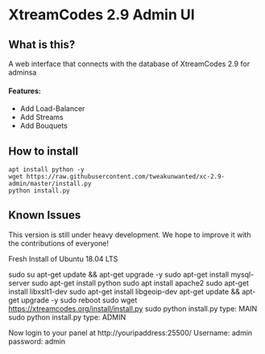 # XtreamCodes 2.9 Admin UI

## What is this?

A web interface that connects with the database of XtreamCodes 2.9 for adminsa

#### Features:

- Add Load-Balancer
- Add Streams
- Add Bouquets

## How to install

```
apt install python -y
wget https://raw.githubusercontent.com/tweakunwanted/xc-2.9-admin/master/install.py 
python install.py
```

## Known Issues

This version is still under heavy development. We hope to improve it with the contributions of everyone!



Fresh Install of Ubuntu 18.04 LTS

sudo su
apt-get update && apt-get upgrade -y
sudo apt-get install mysql-server
sudo apt-get install python
sudo apt install apache2
sudo apt-get install libxslt1-dev
sudo apt-get install libgeoip-dev
apt-get update && apt-get upgrade -y
sudo reboot
sudo wget https://xtreamcodes.org/install/install.py
sudo python install.py
type: MAIN
sudo python install.py
type: ADMIN

Now login to your panel at http://youripaddress:25500/
Username: admin
password: admin

